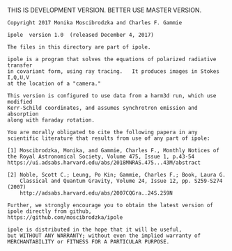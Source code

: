 THIS IS DEVELOPMENT VERSION. BETTER USE MASTER VERSION.


    Copyright 2017 Monika Moscibrodzka and Charles F. Gammie

    ipole  version 1.0  (released December 4, 2017)

    The files in this directory are part of ipole.  
    
    ipole is a program that solves the equations of polarized radiative transfer
    in covariant form, using ray tracing.   It produces images in Stokes I,Q,U,V
    at the location of a "camera."   
    
    This version is configured to use data from a harm3d run, which use modified
    Kerr-Schild coordinates, and assumes synchrotron emission and absorption
    along with faraday rotation.

    You are morally obligated to cite the following papera in any
    scientific literature that results from use of any part of ipole:

    [1] Moscibrodzka, Monika, and Gammie, Charles F., Monthly Notices of 
    the Royal Astronomical Society, Volume 475, Issue 1, p.43-54
    https://ui.adsabs.harvard.edu/abs/2018MNRAS.475...43M/abstract
    
    [2] Noble, Scott C.; Leung, Po Kin; Gammie, Charles F.; Book, Laura G. 
        Classical and Quantum Gravity, Volume 24, Issue 12, pp. S259-S274 (2007)
        http://adsabs.harvard.edu/abs/2007CQGra..24S.259N

    Further, we strongly encourage you to obtain the latest version of 
    ipole directly from github,
    https://github.com/moscibrodzka/ipole

    ipole is distributed in the hope that it will be useful,
    but WITHOUT ANY WARRANTY; without even the implied warranty of
    MERCHANTABILITY or FITNESS FOR A PARTICULAR PURPOSE.  
